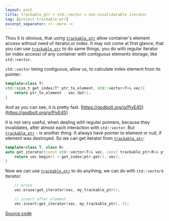 ```yaml
---
layout: post
title: trackable_ptr + std::vector = non-invalidatable iterator
tag: [project-trackable-ptr]
excerpt_separator: <!--more-->
---
```


Thou it is obvious, that using [`trackable_ptr`][1] allow  container's element access without need of iterator,or index. It may not come at first glance, that you can use [`trackable_ptr`][1] to do same things, you do with regular iterator (or index access) of any container with contiguous elements storage, like `std::vector`.
<!--more-->

`std::vector` being contiguous, allow us, to calculate index element from its pointer:
```c++
template<class T>
std::size_t get_index(T* ptr_to_element, std::vector<T>& vec){
    return ptr_to_element - vec.dat();
}
```
And as you can see, it is pretty fast. [https://godbolt.org/g/PiyE45](https://godbolt.org/g/PiyE45)

It is not very useful, when dealing with regular pointers, because they invalidates, after almost each interaction with `std::vector`. But [`trackable_ptr`][1] - is another thing. It always have pointer to element or null, if element was destroyed. So we can get iterator from [`trackable_ptr`][1]:

```c++
template<class T, class R>
auto get_iterator(const std::vector<T>& vec, const trackable_ptr<R>& ptr){
    return vec.begin() + get_index(ptr.get(), vec);
}
```
Now we can use [`trackable_ptr`][1] to do anything, we can do with `std::vector`s iterator:
```c++
    // erase
    vec.erase(get_iterator(vec, my_trackable_ptr));

    // insert after element
    vec.insert(get_iterator(vec, my_trackable_ptr), 3);
```

[Source code][1]


[1]:https://github.com/tower120/trackable_ptr
